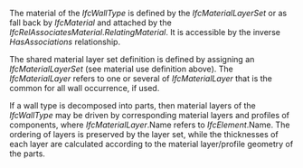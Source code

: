 The material of the _IfcWallType_ is defined by the _IfcMaterialLayerSet_ or as fall back by _IfcMaterial_ and attached by the _IfcRelAssociatesMaterial_._RelatingMaterial_. It is accessible by the inverse _HasAssociations_ relationship.

The shared material layer set definition is defined by assigning an _IfcMaterialLayerSet_ (see material use definition above). The _IfcMaterialLayer_ refers to one or several of _IfcMaterialLayer_ that is the common for all wall occurrence, if used.

If a wall type is decomposed into parts, then material layers of the _IfcWallType_ may be driven by corresponding material layers and profiles of components, where _IfcMaterialLayer_.Name refers to _IfcElement_.Name. The ordering of layers is preserved by the layer set, while the thicknesses of each layer are calculated according to the material layer/profile geometry of the parts.